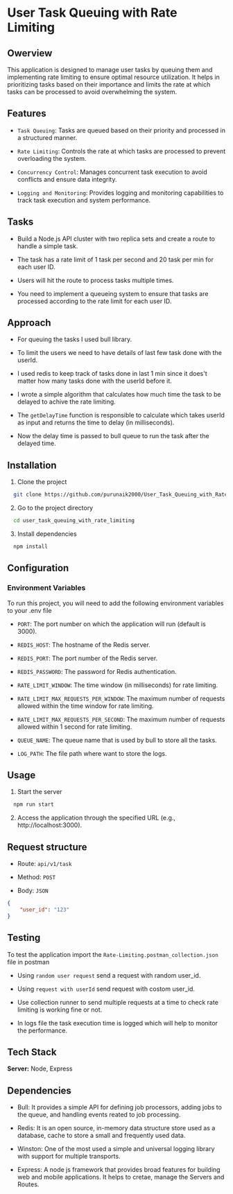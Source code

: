 
# User Task Queuing with Rate Limiting

## Owerview
This application is designed to manage user tasks by queuing them and implementing rate limiting to ensure optimal resource utilization. It helps in prioritizing tasks based on their importance and limits the rate at which tasks can be processed to avoid overwhelming the system.

## Features

- `Task Queuing`: Tasks are queued based on their priority and processed in a structured manner.

- `Rate Limiting`: Controls the rate at which tasks are processed to prevent overloading the system.

- `Concurrency Control`: Manages concurrent task execution to avoid conflicts and ensure data integrity.

- `Logging and Monitoring`: Provides logging and monitoring capabilities to track task execution and system performance.
## Tasks

- Build a Node.js API cluster with two replica sets and create a route to handle a simple task.

- The task has a rate limit of 1 task per second and 20 task per min for each user ID.

- Users will hit the route to process tasks multiple times.

- You need to implement a queueing system to ensure that tasks are processed according to the rate limit for each user ID.

## Approach

- For queuing the tasks I used bull library.

- To limit the users we need to have details of last few task done with the userId.

- I used redis to keep track of tasks done in last 1 min since it does't matter how many tasks done with the userId before it.

- I wrote a simple algorithm that calculates how much time the task to be delayed to achive the rate limiting.

- The `getDelayTime` function is responsible to calculate which takes userId as input and returns the time to delay (in milliseconds).

- Now the delay time is passed to bull queue to run the task after the delayed time.
## Installation

1. Clone the project

```bash
  git clone https://github.com/purunaik2000/User_Task_Queuing_with_Rate_Limiting.git
```

2. Go to the project directory

```bash
  cd user_task_queuing_with_rate_limiting
```

3. Install dependencies

```bash
  npm install
```



## Configuration
### Environment Variables

To run this project, you will need to add the following environment variables to your .env file

- `PORT`: The port number on which the application will run (default is 3000).

- `REDIS_HOST`: The hostname of the Redis server.

- `REDIS_PORT`: The port number of the Redis server.

- `REDIS_PASSWORD`: The password for Redis authentication.

- `RATE_LIMIT_WINDOW`: The time window (in milliseconds) for rate limiting.

- `RATE_LIMIT_MAX_REQUESTS_PER_WINDOW`: The maximum number of requests allowed within the time window for rate limiting.

- `RATE_LIMIT_MAX_REQUESTS_PER_SECOND`: The maximum number of requests allowed within 1 second for rate limiting.

- `QUEUE_NAME`: The queue name that is used by bull to store all the tasks.

- `LOG_PATH`: The file path where want to store the logs.
## Usage

1. Start the server

```bash
  npm run start
```

2. Access the application through the specified URL (e.g., http://localhost:3000).
## Request structure

- Route: `api/v1/task`

- Method: `POST`

- Body: `JSON`

```json
{
    "user_id": "123"
}
```

## Testing

To test the application import the `Rate-Limiting.postman_collection.json` file in postman

- Using `random user request` send a request with random user_id.

- Using `request with userId` send request with costom user_id.

- Use collection runner to send multiple requests at a time to check rate limiting is working fine or not.

- In logs file the task execution time is logged which will help to monitor the performance.

## Tech Stack

**Server:** Node, Express

## Dependencies

- Bull: It provides a simple API for defining job processors, adding jobs to the queue, and handling events reated to job processing.

- Redis: It is an open source, in-memory data structure store used as a database, cache to store a small and frequently used data.

- Winston: One of the most used a simple and universal logging library with support for multiple transports.

- Express: A node js framework that provides broad features for building web and mobile applications. It helps to cretae, manage the Servers and Routes.
